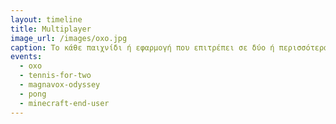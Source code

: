 ```yaml
---
layout: timeline
title: Multiplayer
image_url: /images/oxo.jpg
caption: Το κάθε παιχνίδι ή εφαρμογή που επιτρέπει σε δύο ή περισσότερα άτομα να αλλιλεπιδράσουν μεταξύ τους μέσα στο ίδιο περιβάλλον την ίδια χρονική στιγμή. Αυτό μπορεί να συμβαίνει είτε ενώ βρισκονταί στο ίδιο δωμάτιο είτε στο ίδιο υπολογιστικό σύστημα.
events:
  - oxo
  - tennis-for-two
  - magnavox-odyssey
  - pong
  - minecraft-end-user
---
```

